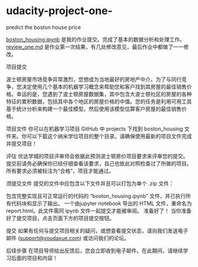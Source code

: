 # udacity-project-one-
predict the boston house price

[boston_housing.ipynb](./boston_housing.ipynb) 是我的作业提交。完成了基本的数据分析和处理工作。
[review_one.md](./review_one.md) 是作业第一次结果，有几处修改意见，最后作业中都做了一一修改。


项目提交

波士顿房屋市场竞争异常激烈，您想成为当地最好的房地产中介。为了与同行竞争，您决定使用几个基本的机器学习概念来帮助您和客户找到其房屋的最佳销售价格。幸运的是，您遇到了波士顿房屋数据集，其中包含大波士顿社区的房屋的各种特征的累积数据，包括其中各个地区的房屋价格的中值。您的任务是利用可用工具基于统计分析来构建一个最佳模型。然后使用该模型估算客户房屋的最佳销售价格。

项目文件
你可以在机器学习项目 GitHub 中 projects 下找到 boston_housing 文件夹。你可以下载这个纳米学位项目的整个目录。请确保使用最新的项目文件完成并提交项目！

评估
优达学城的项目评审师会依据此预测波士顿房价项目要求来评审您的提交。提交前请务必确保你已经仔细查看该要求，自己也依此对照检查过了所做的项目。所有要求必须被标注为“合格”，项目才能通过。

须提交文件
提交的文件中应包含以下文件并且可以打包为单个 .zip 文件：

包含完整实现且可正常运行的代码的 “boston_housing.ipynb” 文件，并已执行所有代码块和显示了输出。
一个由jupyter notebook 导出的 HTML 文件，重命名为 report.html。此文件需同 ipynb 文件一起提交才能被审阅。
准备好了！
当你准备好了提交项目，点击页面下方的项目提交按钮。

提交
如果有任何与提交项目相关的疑问，或想查看提交状态，请向我们发送电子邮件 (support@youdaxue.com) 或访问我们的论坛。

后续步骤
在项目导师给出反馈后，您会立即收到电子邮件。在此期间，请继续学习后面的项目和内容！
